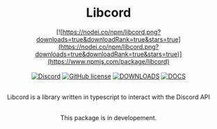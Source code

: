 <div align="center">
  
# Libcord
  
[![https://nodei.co/npm/libcord.png?downloads=true&downloadRank=true&stars=true](https://nodei.co/npm/libcord.png?downloads=true&downloadRank=true&stars=true)](https://www.npmjs.com/package/libcord) <br><br>
[![Discord](https://img.shields.io/discord/717743471670329424.svg?color=7289da&label=Arcoz+Community&logo=discord&style=flat-square)](https://discord.gg/k672733TU3) [![GitHub license](https://img.shields.io/github/license/Arcoz0308/arcscord.svg)](https://github.com/tovade/libcord/blob/master/LICENSE)  [![DOWNLOADS](https://img.shields.io/npm/dm/arcscord)](https://www.npmjs.com/package/libcord) [![DOCS](https://img.shields.io/badge/typedoc-docs-blue.svg)](https://libcord.js.org/)


<br>Libcord is a library written in typescript to interact with the Discord API <br><br>

This package is in developement. 

</div>
